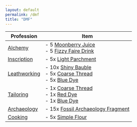 ```yaml
---
layout: default
permalink: /dmf
title: "DMF"
---
```


| Profession | Item |
|---|---|
| [Alchemy](https://www.wowhead.com/mop-classic/skill=171/alchemy) | - 5 [Moonberry Juice](https://www.wowhead.com/mop-classic/item=1645/moonberry-juice)<br>- 5 [Fizzy Faire Drink](https://www.wowhead.com/mop-classic/item=19299/fizzy-faire-drink) |
| [Inscription](https://www.wowhead.com/mop-classic/skill=773/inscription) | - 5x [Light Parchment](https://www.wowhead.com/mop-classic/item=39354/light-parchment) |
| [Leathworking](https://www.wowhead.com/mop-classic/skill=165/leatherworking) | - 10x [Shiny Bauble](https://www.wowhead.com/mop-classic/item=6529/shiny-bauble)<br>- 5x [Coarse Thread](https://www.wowhead.com/item=2320/coarse-thread)<br>- 5x [Blue Dye](https://www.wowhead.com/mop-classic/item=6260/blue-dye) |
| [Tailoring](https://www.wowhead.com/mop-classic/skill=197/tailoring) | - 1x [Coarse Thread](https://www.wowhead.com/mop-classic/item=2320/coarse-thread)<br>- 1x [Red Dye](https://www.wowhead.com/mop-classic/item=2604/red-dye)<br>- 1x [Blue Dye](https://www.wowhead.com/mop-classic/item=6260/blue-dye) |
| [Archaeology](https://www.wowhead.com/mop-classic/skill=794/archaeology) | - 15x [Fossil Archaeology Fragment](https://www.wowhead.com/mop-classic/currency=393/fossil-archaeology-fragment) |
| [Cooking](https://www.wowhead.com/mop-classic/skill=185/cooking) | - 5x [Simple Flour](https://www.wowhead.com/mop-classic/item=30817/simple-flour) |